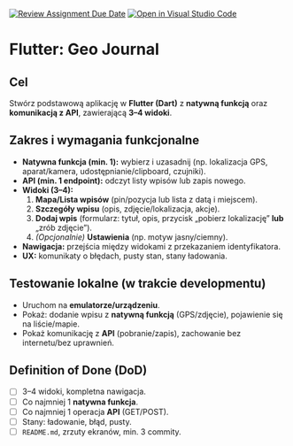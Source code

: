 [![Review Assignment Due Date](https://classroom.github.com/assets/deadline-readme-button-22041afd0340ce965d47ae6ef1cefeee28c7c493a6346c4f15d667ab976d596c.svg)](https://classroom.github.com/a/VcFknM5q)
[![Open in Visual Studio Code](https://classroom.github.com/assets/open-in-vscode-2e0aaae1b6195c2367325f4f02e2d04e9abb55f0b24a779b69b11b9e10269abc.svg)](https://classroom.github.com/online_ide?assignment_repo_id=21330951&assignment_repo_type=AssignmentRepo)
# Flutter: Geo Journal

## Cel
Stwórz podstawową aplikację w **Flutter (Dart)** z **natywną funkcją** oraz **komunikacją z API**, zawierającą **3–4 widoki**.

## Zakres i wymagania funkcjonalne
- **Natywna funkcja (min. 1):** wybierz i uzasadnij (np. lokalizacja GPS, aparat/kamera, udostępnianie/clipboard, czujniki).
- **API (min. 1 endpoint):** odczyt listy wpisów lub zapis nowego.
- **Widoki (3–4):**
  1. **Mapa/Lista wpisów** (pin/pozycja lub lista z datą i miejscem).
  2. **Szczegóły wpisu** (opis, zdjęcie/lokalizacja, akcje).
  3. **Dodaj wpis** (formularz: tytuł, opis, przycisk „pobierz lokalizację” **lub** „zrób zdjęcie”).
  4. *(Opcjonalnie)* **Ustawienia** (np. motyw jasny/ciemny).
- **Nawigacja:** przejścia między widokami z przekazaniem identyfikatora.
- **UX:** komunikaty o błędach, pusty stan, stany ładowania.


## Testowanie lokalne (w trakcie developmentu)
- Uruchom na **emulatorze/urządzeniu**.
- Pokaż: dodanie wpisu z **natywną funkcją** (GPS/zdjęcie), pojawienie się na liście/mapie.
- Pokaż komunikację z **API** (pobranie/zapis), zachowanie bez internetu/bez uprawnień.

## Definition of Done (DoD)
- [ ] 3–4 widoki, kompletna nawigacja.
- [ ] Co najmniej 1 **natywna funkcja**.
- [ ] Co najmniej 1 operacja **API** (GET/POST).
- [ ] Stany: ładowanie, błąd, pusty.
- [ ] `README.md`, zrzuty ekranów, min. 3 commity.